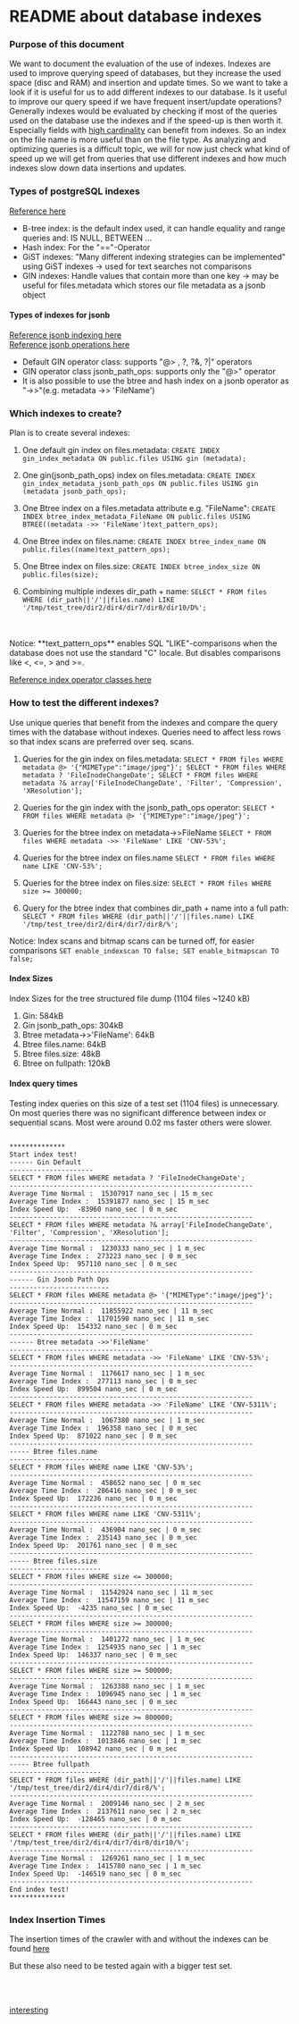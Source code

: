 # README about database indexes
### Purpose of this document
We want to document the evaluation of the use of indexes.
Indexes are used to improve querying speed of databases, but they increase the used space (disc and RAM) and insertion and update times.
So we want to take a look if it is useful for us to add different indexes to our database.
Is it useful to improve our query speed if we have frequent insert/update operations?
Generally indexes would be evaluated by checking if most of the queries used on the database use the indexes and if the speed-up is then worth it.
Especially fields with [high cardinality](https://en.wikipedia.org/wiki/Cardinality_(SQL_statements)) can benefit from indexes.
So an index on the file name is more useful than on the file type.
As analyzing and optimizing queries is a difficult topic, we will for now just check what kind of speed up we will get from queries that use different indexes and how much indexes slow down data insertions and updates.


### Types of postgreSQL indexes
[Reference here](https://www.postgresql.org/docs/9.5/indexes-types.html)
<br>
* B-tree index: is the default index used, it can handle equality and range queries and: IS NULL, BETWEEN ...
* Hash index: For the "=="-Operator
* GiST indexes: "Many different indexing strategies can be implemented" using GiST indexes -> used for text searches not comparisons
* GIN indexes: Handle values that contain more than one key -> may be useful for files.metadata which stores our file metadata as a jsonb object

#### Types of indexes for jsonb
[Reference jsonb indexing here](https://www.postgresql.org/docs/9.5/datatype-json.html)
<br>
[Reference jsonb operations here](https://www.postgresql.org/docs/9.5/functions-json.html#FUNCTIONS-JSONB-OP-TABLE)
* Default GIN operator class: supports "@> , ?, ?&, ?|" operators
* GIN operator class jsonb_path_ops: supports only the "@>" operator
* It is also possible to use the btree and hash index on a jsonb operator as "->>"(e.g. metadata ->> 'FileName')


### Which indexes to create?
Plan is to create several indexes:

1. One default gin index on files.metadata:
``CREATE INDEX gin_index_metadata ON public.files USING gin (metadata);``

1. One gin(jsonb_path_ops) index on files.metadata:
``CREATE INDEX gin_index_metadata_jsonb_path_ops ON public.files USING gin (metadata jsonb_path_ops);``

1. One Btree index on a files.metadata attribute e.g. "FileName":
``CREATE INDEX btree_index_metadata_FileName ON public.files USING BTREE((metadata ->> 'FileName')text_pattern_ops);``

1. One Btree index on files.name:
``CREATE INDEX btree_index_name ON public.files((name)text_pattern_ops);``

1. One Btree index on files.size:
``CREATE INDEX btree_index_size ON public.files(size);``

1. Combining multiple indexes dir_path + name:
``SELECT * FROM files WHERE (dir_path||'/'||files.name) LIKE '/tmp/test_tree/dir2/dir4/dir7/dir8/dir10/D%';``

<br>
<br>
Notice:
**text_pattern_ops** enables SQL "LIKE"-comparisons when the database does not use the standard "C" locale.
But disables comparisons like <, <=, > and >=.

[Reference index operator classes here](https://www.postgresql.org/docs/9.5/indexes-opclass.html)

### How to test the different indexes?
Use unique queries that benefit from the indexes and compare the query times with the database without indexes.
Queries need to affect less rows so that index scans are preferred over seq. scans.
1. Queries for the gin index on files.metadata:
``
SELECT * FROM files WHERE metadata @> '{"MIMEType":"image/jpeg"}';
SELECT * FROM files WHERE metadata ? 'FileInodeChangeDate';
SELECT * FROM files WHERE metadata ?& array['FileInodeChangeDate', 'Filter', 'Compression', 'XResolution'];
``
1. Queries for the gin index with the jsonb_path_ops operator:
``
SELECT * FROM files WHERE metadata @> '{"MIMEType":"image/jpeg"}';
``
1. Queries for the btree index on metadata->>FileName
``
SELECT * FROM files WHERE metadata ->> 'FileName' LIKE 'CNV-53%';
``
1. Queries for the btree index on files.name
``
SELECT * FROM files WHERE name LIKE 'CNV-53%';
``

1. Queries for the btree index on files.size:
``
SELECT * FROM files WHERE size >= 300000;
``

1. Query for the btree index that combines dir_path + name into a full path:
``SELECT * FROM files WHERE (dir_path||'/'||files.name) LIKE '/tmp/test_tree/dir2/dir4/dir7/dir8/%';``

Notice: Index scans and bitmap scans can be turned off, for easier comparisons
``SET enable_indexscan TO false;
    SET enable_bitmapscan TO false;``

#### Index Sizes
Index Sizes for the tree structured file dump (1104 files ~1240 kB)

1. Gin: 584kB
1. Gin jsonb_path_ops: 304kB
1. Btree metadata->>'FileName': 64kB
1. Btree files.name: 64kB
1. Btree files.size: 48kB
1. Btree on fullpath: 120kB

#### Index query times
Testing index queries on this size of a test set (1104 files) is unnecessary.
On most queries there was no significant difference between index or sequential scans.
Most were around 0.02 ms faster others were slower.
```console

**************
Start index test!
------ Gin Default
---------------------
SELECT * FROM files WHERE metadata ? 'FileInodeChangeDate';
-------------------------------------------------------------
Average Time Normal :  15307917 nano_sec | 15 m_sec
Average Time Index :  15391877 nano_sec | 15 m_sec
Index Speed Up:  -83960 nano_sec | 0 m_sec
-------------------------------------------------------------
SELECT * FROM files WHERE metadata ?& array['FileInodeChangeDate', 'Filter', 'Compression', 'XResolution'];
-------------------------------------------------------------
Average Time Normal :  1230333 nano_sec | 1 m_sec
Average Time Index :  273223 nano_sec | 0 m_sec
Index Speed Up:  957110 nano_sec | 0 m_sec
-------------------------------------------------------------
------ Gin Jsonb Path Ops
-------------------------
SELECT * FROM files WHERE metadata @> '{"MIMEType":"image/jpeg"}';
-------------------------------------------------------------
Average Time Normal :  11855922 nano_sec | 11 m_sec
Average Time Index :  11701590 nano_sec | 11 m_sec
Index Speed Up:  154332 nano_sec | 0 m_sec
-------------------------------------------------------------
------ Btree metadata ->>'FileName'
------------------------------------
SELECT * FROM files WHERE metadata ->> 'FileName' LIKE 'CNV-53%';
-------------------------------------------------------------
Average Time Normal :  1176617 nano_sec | 1 m_sec
Average Time Index :  277113 nano_sec | 0 m_sec
Index Speed Up:  899504 nano_sec | 0 m_sec
-------------------------------------------------------------
SELECT * FROM files WHERE metadata ->> 'FileName' LIKE 'CNV-5311%';
-------------------------------------------------------------
Average Time Normal :  1067380 nano_sec | 1 m_sec
Average Time Index :  196358 nano_sec | 0 m_sec
Index Speed Up:  871022 nano_sec | 0 m_sec
-------------------------------------------------------------
----- Btree files.name
-----------------------
SELECT * FROM files WHERE name LIKE 'CNV-53%';
-------------------------------------------------------------
Average Time Normal :  458652 nano_sec | 0 m_sec
Average Time Index :  286416 nano_sec | 0 m_sec
Index Speed Up:  172236 nano_sec | 0 m_sec
-------------------------------------------------------------
SELECT * FROM files WHERE name LIKE 'CNV-5311%';
-------------------------------------------------------------
Average Time Normal :  436904 nano_sec | 0 m_sec
Average Time Index :  235143 nano_sec | 0 m_sec
Index Speed Up:  201761 nano_sec | 0 m_sec
-------------------------------------------------------------
----- Btree files.size
-----------------------
SELECT * FROM files WHERE size <= 300000;
-------------------------------------------------------------
Average Time Normal :  11542924 nano_sec | 11 m_sec
Average Time Index :  11547159 nano_sec | 11 m_sec
Index Speed Up:  -4235 nano_sec | 0 m_sec
-------------------------------------------------------------
SELECT * FROM files WHERE size >= 300000;
-------------------------------------------------------------
Average Time Normal :  1401272 nano_sec | 1 m_sec
Average Time Index :  1254935 nano_sec | 1 m_sec
Index Speed Up:  146337 nano_sec | 0 m_sec
-------------------------------------------------------------
SELECT * FROM files WHERE size >= 500000;
-------------------------------------------------------------
Average Time Normal :  1263388 nano_sec | 1 m_sec
Average Time Index :  1096945 nano_sec | 1 m_sec
Index Speed Up:  166443 nano_sec | 0 m_sec
-------------------------------------------------------------
SELECT * FROM files WHERE size >= 800000;
-------------------------------------------------------------
Average Time Normal :  1122788 nano_sec | 1 m_sec
Average Time Index :  1013846 nano_sec | 1 m_sec
Index Speed Up:  108942 nano_sec | 0 m_sec
-------------------------------------------------------------
----- Btree fullpath
-----------------------
SELECT * FROM files WHERE (dir_path||'/'||files.name) LIKE '/tmp/test_tree/dir2/dir4/dir7/dir8/%';
-------------------------------------------------------------
Average Time Normal :  2009146 nano_sec | 2 m_sec
Average Time Index :  2137611 nano_sec | 2 m_sec
Index Speed Up:  -128465 nano_sec | 0 m_sec
-------------------------------------------------------------
SELECT * FROM files WHERE (dir_path||'/'||files.name) LIKE '/tmp/test_tree/dir2/dir4/dir7/dir8/dir10/%';
-------------------------------------------------------------
Average Time Normal :  1269261 nano_sec | 1 m_sec
Average Time Index :  1415780 nano_sec | 1 m_sec
Index Speed Up:  -146519 nano_sec | 0 m_sec
-------------------------------------------------------------
End index test!
**************
```

### Index Insertion Times

The insertion times of the crawler with and without the indexes can be found [here](https://drive.google.com/drive/folders/1_ZKsWZbUbNF59RixjDvktCSrTypWAz7w)

But these also need to be tested again with a bigger test set.

<br>
<br>

[interesting](http://bitnine.net/blog-postgresql/postgresql-internals-jsonb-type-and-its-indexes/?ckattempt=1)





